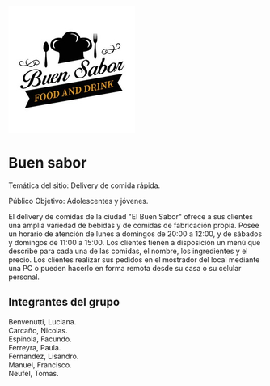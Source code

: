 ![Logo of the page](https://github.com/Lisandro939/el-buen-sabor/blob/main/Logo%20(1).jpeg)
# Buen sabor

Temática del sitio: Delivery de comida rápida.

Público Objetivo: Adolescentes y jóvenes.

El delivery de comidas de la ciudad "El Buen Sabor" ofrece a sus clientes una amplia variedad de bebidas y de comidas de fabricación propia. Posee un horario de atención de lunes a domingos de 20:00 a 12:00, y de sábados y domingos de 11:00 a 15:00. Los clientes tienen a disposición un menú que describe para cada una de las comidas, el nombre, los ingredientes y el precio. Los clientes realizar sus pedidos en el mostrador del local mediante una PC o pueden hacerlo en forma remota desde su casa o su celular personal.

## Integrantes del grupo

Benvenutti, Luciana.  
Carcaño, Nicolas.  
Espinola, Facundo.  
Ferreyra, Paula.  
Fernandez, Lisandro.  
Manuel, Francisco.  
Neufel, Tomas.  
